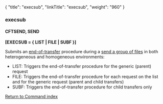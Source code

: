 {
    "title": "execsub",
    "linkTitle": "execsub",
    "weight": "960"
}<span id="execsub"></span>

### execsub

#### CFTSEND, SEND

****\[EXECSUB = { LIST | FILE | SUBF }\]****

Submits an [end-of-transfer](../../../../concepts/about_transfer_processing/procedure_examples)
procedure during a [send a group of files](../../../../concepts/using_the_send_command/send_group_of_files_cl) in both heterogeneous and homogeneous environments:

- LIST: Triggers the end-of-transfer
    procedure for the generic (parent) request
- FILE: Triggers the end-of-transfer
    procedure for each request on the list and for the generic request (parent and child transfers)
- SUBF: Triggers the end-of-transfer procedure for child transfers only

[Return to Command index](../../)
